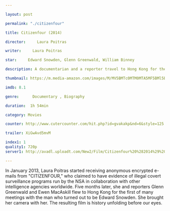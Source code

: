 ```yaml
---

layout: post

permalink: "./citizenfour"

title: Citizenfour (2014)

director:     Laura Poitras

writer:     Laura Poitras

star:     Edward Snowden, Glenn Greenwald, William Binney

description: A documentarian and a reporter travel to Hong Kong for the first of many meetings with Edward Snowden.

thumbnail: https://m.media-amazon.com/images/M/MV5BMTc0MTM0MTA5MF5BMl5BanBnXkFtZTgwNzEwODEwMzE@._V1_UY268_CR0,0,182,268_AL__QL50.jpg

imdb: 8.1

genre:      Documentary , Biography

duration:  1h 54min

category: Movies

counter: http://www.cutercounter.com/hit.php?id=gvakakp&nd=6&style=125

trailer: XiGwAvd5mvM

index1: 1
quality1: 720p
server1: http://avadl.uploadt.com/New2/Film/Citizenfour%20%282014%29%20720p%20BrRip_AVADL.CoM.mkv

---
```


In January 2013, Laura Poitras started receiving anonymous encrypted e-mails from "CITIZENFOUR," who claimed to have evidence of illegal covert surveillance programs run by the NSA in collaboration with other intelligence agencies worldwide. Five months later, she and reporters Glenn Greenwald and Ewen MacAskill flew to Hong Kong for the first of many meetings with the man who turned out to be Edward Snowden. She brought her camera with her. The resulting film is history unfolding before our eyes.
